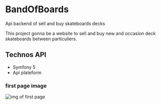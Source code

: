 # BandOfBoards
Api backend of sell and buy skateboards decks

This project gonna be a website to sell and buy new and occasion deck skateboards between particuliers.

## Technos API
- Symfony 5
- Api plateform

### first page image
![img of first page](https://i.ibb.co/09shnw6/Capture-du-2020-08-20-16-03-48.png)